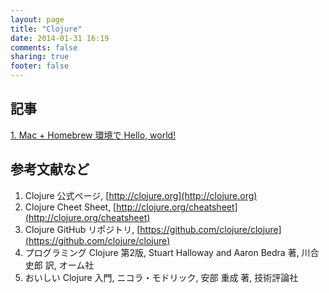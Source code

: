 ```yaml
---
layout: page
title: "Clojure"
date: 2014-01-31 16:19
comments: false
sharing: true
footer: false
---
```


## 記事
[1. Mac + Homebrew 環境で Hello, world!](/clojure/01-mac-homebrew-hello)

## 参考文献など
1. Clojure 公式ページ, [http://clojure.org](http://clojure.org)
2. Clojure Cheet Sheet, [http://clojure.org/cheatsheet](http://clojure.org/cheatsheet)
3. Clojure GitHub リポジトリ, [https://github.com/clojure/clojure](https://github.com/clojure/clojure)
4. プログラミング Clojure 第2版, Stuart Halloway and Aaron Bedra 著, 川合 史郎 訳, オーム社
5. おいしい Clojure 入門, ニコラ・モドリック, 安部 重成 著, 技術評論社